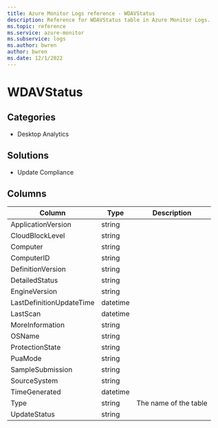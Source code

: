 ```yaml
---
title: Azure Monitor Logs reference - WDAVStatus
description: Reference for WDAVStatus table in Azure Monitor Logs.
ms.topic: reference
ms.service: azure-monitor
ms.subservice: logs
ms.author: bwren
author: bwren
ms.date: 12/1/2022
---
```


# WDAVStatus

 

## Categories

- Desktop Analytics
## Solutions

- Update Compliance




## Columns

| Column | Type | Description |
| --- | --- | --- |
| ApplicationVersion | string |  |
| CloudBlockLevel | string |  |
| Computer | string |  |
| ComputerID | string |  |
| DefinitionVersion | string |  |
| DetailedStatus | string |  |
| EngineVersion | string |  |
| LastDefinitionUpdateTime | datetime |  |
| LastScan | datetime |  |
| MoreInformation | string |  |
| OSName | string |  |
| ProtectionState | string |  |
| PuaMode | string |  |
| SampleSubmission | string |  |
| SourceSystem | string |  |
| TimeGenerated | datetime |  |
| Type | string | The name of the table |
| UpdateStatus | string |  |
